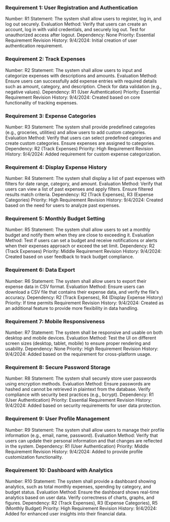 

### Requirement 1: User Registration and Authentication
Number: R1
Statement: The system shall allow users to register, log in, and log out securely.
Evaluation Method: Verify that users can create an account, log in with valid credentials, and securely log out. Test for unauthorized access after logout.
Dependency: None
Priority: Essential
Requirement Revision History: 9/4/2024: Initial creation of user authentication requirement.


### Requirement 2: Track Expenses
Number: R2
Statement: The system shall allow users to input and categorize expenses with descriptions and amounts.
Evaluation Method: Ensure users can successfully add expense entries with required details such as amount, category, and description. Check for data validation (e.g., negative values).
Dependency: R1 (User Authentication)
Priority: Essential
Requirement Revision History: 9/4/2024: Created based on core functionality of tracking expenses.



### Requirement 3: Expense Categories
Number: R3
Statement: The system shall provide predefined categories (e.g., groceries, utilities) and allow users to add custom categories.
Evaluation Method: Verify that users can select predefined categories and create custom categories. Ensure expenses are assigned to categories.
Dependency: R2 (Track Expenses)
Priority: High
Requirement Revision History: 9/4/2024: Added requirement for custom expense categorization.


### Requirement 4: Display Expense History
Number: R4
Statement: The system shall display a list of past expenses with filters for date range, category, and amount.
Evaluation Method: Verify that users can view a list of past expenses and apply filters. Ensure filtered results match criteria.
Dependency: R2 (Track Expenses), R3 (Expense Categories)
Priority: High
Requirement Revision History: 9/4/2024: Created based on the need for users to analyze past expenses.


### Requirement 5: Monthly Budget Setting
Number: R5
Statement: The system shall allow users to set a monthly budget and notify them when they are close to exceeding it.
Evaluation Method: Test if users can set a budget and receive notifications or alerts when their expenses approach or exceed the set limit.
Dependency: R2 (Track Expenses)
Priority: Middle
Requirement Revision History: 9/4/2024: Created based on user feedback to track budget compliance.


### Requirement 6: Data Export
Number: R6
Statement: The system shall allow users to export their expense data in CSV format.
Evaluation Method: Ensure users can download a CSV file that contains their expense data, and verify the file's accuracy.
Dependency: R2 (Track Expenses), R4 (Display Expense History)
Priority: If time permits
Requirement Revision History: 9/4/2024: Created as an additional feature to provide more flexibility in data handling.


### Requirement 7: Mobile Responsiveness
Number: R7
Statement: The system shall be responsive and usable on both desktop and mobile devices.
Evaluation Method: Test the UI on different screen sizes (desktop, tablet, mobile) to ensure proper rendering and usability.
Dependency: None
Priority: High
Requirement Revision History: 9/4/2024: Added based on the requirement for cross-platform usage.


### Requirement 8: Secure Password Storage
Number: R8
Statement: The system shall securely store user passwords using encryption methods.
Evaluation Method: Ensure passwords are hashed and cannot be retrieved in plaintext from the database. Verify compliance with security best practices (e.g., bcrypt).
Dependency: R1 (User Authentication)
Priority: Essential
Requirement Revision History: 9/4/2024: Added based on security requirements for user data protection.


### Requirement 9: User Profile Management
Number: R9
Statement: The system shall allow users to manage their profile information (e.g., email, name, password).
Evaluation Method: Verify that users can update their personal information and that changes are reflected in the system.
Dependency: R1 (User Authentication)
Priority: Middle
Requirement Revision History: 9/4/2024: Added to provide profile customization functionality.


### Requirement 10: Dashboard with Analytics
Number: R10
Statement: The system shall provide a dashboard showing analytics, such as total monthly expenses, spending by category, and budget status.
Evaluation Method: Ensure the dashboard shows real-time analytics based on user data. Verify correctness of charts, graphs, and figures.
Dependency: R2 (Track Expenses), R3 (Expense Categories), R5 (Monthly Budget)
Priority: High
Requirement Revision History: 9/4/2024: Added for enhanced user insights into their financial data.